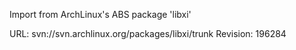 Import from ArchLinux's ABS package 'libxi'

URL: svn://svn.archlinux.org/packages/libxi/trunk
Revision: 196284
